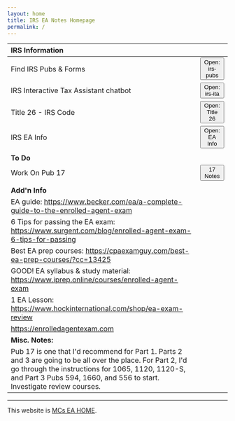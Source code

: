 ```yaml
---
layout: home
title: IRS EA Notes Homepage
permalink: /
---
```


<script>
function button1() { window.open("https://www.irs.gov/tax-professionals/enrolled-agents"); }
function button2() { window.open("https://www.irs.gov/forms-pubs"); }
function button3() { window.open("https://www.irs.gov/help/ita"); }
function button4() { window.open("https://www.govinfo.gov/content/pkg/USCODE-2021-title26/html/USCODE-2021-title26-subtitleA-chap1-subchapN.htm"); }
function button5() { window.open("https://www.irs.gov/help/ita"); }
</script>


| **IRS Information** ||
|:-|:-|
| Find IRS Pubs & Forms |<button onclick="button2()">Open: irs-pubs</button>|
| IRS Interactive Tax Assistant chatbot |<button onclick="button3()">Open: irs-ita</button>|
| Title 26 - IRS Code |<button onclick="button4()">Open: Title 26</button>|
| IRS EA Info |<button onclick="button4()">Open: EA Info</button>|
|||
|**To Do**||
|Work On Pub 17|<button onclick="button5()">17 Notes</button>|
|||
| **Add'n Info** ||
| EA guide: https://www.becker.com/ea/a-complete-guide-to-the-enrolled-agent-exam||
| 6 Tips for passing the EA exam: https://www.surgent.com/blog/enrolled-agent-exam-6-tips-for-passing||
| Best EA prep courses: https://cpaexamguy.com/best-ea-prep-courses/?cc=13425||
| GOOD! EA syllabus & study material: https://www.iprep.online/courses/enrolled-agent-exam||
| 1 EA Lesson: https://www.hockinternational.com/shop/ea-exam-review||
| https://enrolledagentexam.com||
| **Misc. Notes:** ||
| Pub 17 is one that I'd recommend for Part 1. Parts 2 and 3 are going to be all over the place. For Part 2, I'd go through the instructions for 1065, 1120, 1120-S, and Part 3 Pubs 594, 1660, and 556 to start. Investigate review courses.||

---

This website is [MCs EA HOME](https://mcc-us.github.io/irs.ea/).
